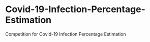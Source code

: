 # Covid-19-Infection-Percentage-Estimation
Competition for Covid-19 Infection Percentage Estimation
